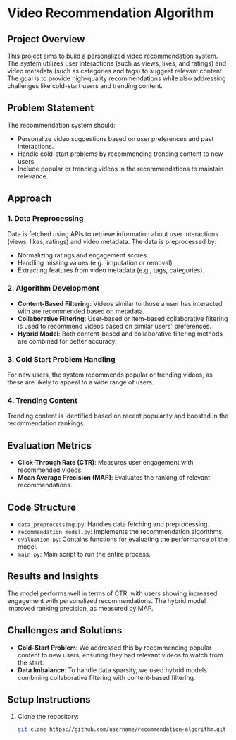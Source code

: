 # Video Recommendation Algorithm

## Project Overview
This project aims to build a personalized video recommendation system. The system utilizes user interactions (such as views, likes, and ratings) and video metadata (such as categories and tags) to suggest relevant content. The goal is to provide high-quality recommendations while also addressing challenges like cold-start users and trending content.

## Problem Statement
The recommendation system should:
- Personalize video suggestions based on user preferences and past interactions.
- Handle cold-start problems by recommending trending content to new users.
- Include popular or trending videos in the recommendations to maintain relevance.

## Approach

### 1. Data Preprocessing
Data is fetched using APIs to retrieve information about user interactions (views, likes, ratings) and video metadata. The data is preprocessed by:
- Normalizing ratings and engagement scores.
- Handling missing values (e.g., imputation or removal).
- Extracting features from video metadata (e.g., tags, categories).

### 2. Algorithm Development
- **Content-Based Filtering**: Videos similar to those a user has interacted with are recommended based on metadata.
- **Collaborative Filtering**: User-based or item-based collaborative filtering is used to recommend videos based on similar users' preferences.
- **Hybrid Model**: Both content-based and collaborative filtering methods are combined for better accuracy.

### 3. Cold Start Problem Handling
For new users, the system recommends popular or trending videos, as these are likely to appeal to a wide range of users.

### 4. Trending Content
Trending content is identified based on recent popularity and boosted in the recommendation rankings.

## Evaluation Metrics
- **Click-Through Rate (CTR)**: Measures user engagement with recommended videos.
- **Mean Average Precision (MAP)**: Evaluates the ranking of relevant recommendations.

## Code Structure
- `data_preprocessing.py`: Handles data fetching and preprocessing.
- `recommendation_model.py`: Implements the recommendation algorithms.
- `evaluation.py`: Contains functions for evaluating the performance of the model.
- `main.py`: Main script to run the entire process.

## Results and Insights
The model performs well in terms of CTR, with users showing increased engagement with personalized recommendations. The hybrid model improved ranking precision, as measured by MAP.

## Challenges and Solutions
- **Cold-Start Problem**: We addressed this by recommending popular content to new users, ensuring they had relevant videos to watch from the start.
- **Data Imbalance**: To handle data sparsity, we used hybrid models combining collaborative filtering with content-based filtering.

## Setup Instructions
1. Clone the repository:
   ```bash
   git clone https://github.com/username/recommendation-algorithm.git

